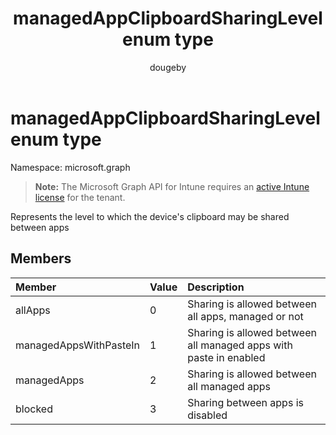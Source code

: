﻿---
title: "managedAppClipboardSharingLevel enum type"
description: "Represents the level to which the device's clipboard may be shared between apps"
author: "dougeby"
localization_priority: Normal
ms.prod: "intune"
doc_type: enumPageType
---

# managedAppClipboardSharingLevel enum type

Namespace: microsoft.graph

> **Note:** The Microsoft Graph API for Intune requires an [active Intune license](https://go.microsoft.com/fwlink/?linkid=839381) for the tenant.

Represents the level to which the device's clipboard may be shared between apps

## Members

| Member                 | Value | Description                                                       |
| :--------------------- | :---- | :---------------------------------------------------------------- |
| allApps                | 0     | Sharing is allowed between all apps, managed or not               |
| managedAppsWithPasteIn | 1     | Sharing is allowed between all managed apps with paste in enabled |
| managedApps            | 2     | Sharing is allowed between all managed apps                       |
| blocked                | 3     | Sharing between apps is disabled                                  |
